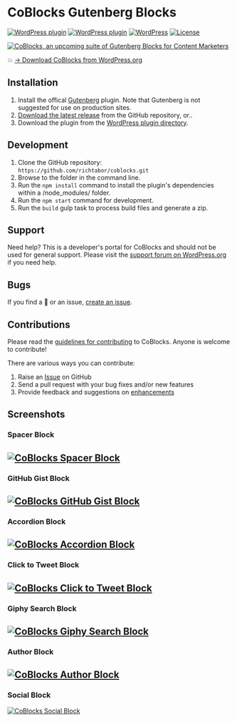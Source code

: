 # CoBlocks Gutenberg Blocks

[![WordPress plugin](https://img.shields.io/wordpress/plugin/dt/coblocks.svg?style=flat)](https://wordpress.org/plugins/coblocks/) [![WordPress plugin](https://img.shields.io/wordpress/plugin/v/coblocks.svg?style=flat)](https://wordpress.org/plugins/coblocks/) [![WordPress](https://img.shields.io/wordpress/v/coblocks.svg?style=flat)]() [![License](https://img.shields.io/badge/license-GPL--3.0%2B-red.svg)](https://github.com/richtabor/coblocks/blob/master/license.txt)

[![CoBlocks, an upcoming suite of Gutenberg Blocks for Content Marketers](https://user-images.githubusercontent.com/1813435/39494435-5fc12b72-4d64-11e8-8dc4-24e159afe340.jpg)](https://coblocks.com)

💥 [→ Download CoBlocks from WordPress.org](https://wordpress.org/plugins/coblocks/)
 
## Installation ##

1. Install the offical [Gutenberg](https://wordpress.org/plugins/gutenberg/) plugin. Note that Gutenberg is not suggested for use on production sites.
2. [Download the latest release](https://github.com/thatplugincompany/coblocks/releases) from the GitHub repository, or..
3. Download the plugin from the [WordPress plugin directory](https://wordpress.org/plugins/coblocks/).

## Development ##
1. Clone the GitHub repository: `https://github.com/richtabor/coblocks.git`
2. Browse to the folder in the command line.
3. Run the `npm install` command to install the plugin's dependencies within a /node_modules/ folder.
4. Run the `npm start` command for development.
5. Run the `build` gulp task to process build files and generate a zip.

## Support ##
Need help? This is a developer's portal for CoBlocks and should not be used for general support. Please visit the [support forum on WordPress.org](https://wordpress.org/support/plugin/coblocks) if you need help.

## Bugs ##
If you find a 🐞 or an issue, [create an issue](https://github.com/thatplugincompany/coblocks/issues/new).

## Contributions ##
Please read the [guidelines for contributing](https://github.com/thatplugincompany/coblocks/blob/master/CONTRIBUTING.md) to CoBlocks. Anyone is welcome to contribute!

There are various ways you can contribute:

1. Raise an [Issue](https://github.com/thatplugincompany/coblocks/issues/new) on GitHub
2. Send a pull request with your bug fixes and/or new features
3. Provide feedback and suggestions on [enhancements](https://github.com/thatplugincompany/coblocks/issues?direction=desc&labels=Enhancement&page=1&sort=created&state=open)

## Screenshots

### Spacer Block
[![CoBlocks Spacer Block](https://user-images.githubusercontent.com/1813435/39523967-6af49692-4de5-11e8-9d8a-06d3c2f611f3.jpg)](https://coblocks.com)
---
### GitHub Gist Block
[![CoBlocks GitHub Gist Block](https://user-images.githubusercontent.com/1813435/39524100-ecd7d606-4de5-11e8-8919-008428a8d25b.jpg)](https://coblocks.com)
---
### Accordion Block
[![CoBlocks Accordion Block](https://user-images.githubusercontent.com/1813435/39524121-f842a0b6-4de5-11e8-8e97-b341a3d45ee6.jpg)](https://coblocks.com)
---
### Click to Tweet Block
[![CoBlocks Click to Tweet Block](https://user-images.githubusercontent.com/1813435/39524134-05fef79a-4de6-11e8-8571-f3ed6ffeeab4.jpg)](https://coblocks.com)
---
### Giphy Search Block
[![CoBlocks Giphy Search Block](https://user-images.githubusercontent.com/1813435/39524159-14cf91bc-4de6-11e8-9ac3-5f903e5a91c9.jpg)](https://coblocks.com)
---
### Author Block
[![CoBlocks Author Block](https://user-images.githubusercontent.com/1813435/39524081-e21fd862-4de5-11e8-8fa1-8df7b9bc712b.jpg)](https://coblocks.com)
---
### Social Block
[![CoBlocks Social Block](https://user-images.githubusercontent.com/1813435/39524073-d77df16e-4de5-11e8-82bb-713cf4a49cda.jpg)](https://coblocks.com)
